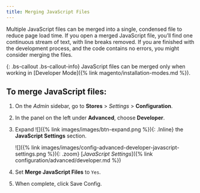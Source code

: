 ```yaml
---
title: Merging JavaScript Files
---
```


Multiple JavaScript files can be merged into a single, condensed file to reduce page load time. If you open a merged JavaScript file, you’ll find one continuous stream of text, with line breaks removed. If you are finished with the development process, and the code contains no errors, you might consider merging the files.

{: .bs-callout .bs-callout-info}
JavaScript files can be merged only when working in [Developer Mode]({% link magento/installation-modes.md %}).

## To merge JavaScript files:

1. On the _Admin_ sidebar, go to **Stores** > _Settings_ > **Configuration**.

1. In the panel on the left under **Advanced**, choose **Developer**.

1. Expand ![]({% link images/images/btn-expand.png %}){: .Inline} the **JavaScript Settings** section.

    ![]({% link images/images/config-advanced-developer-javascript-settings.png %}){: .zoom}
    [*JavaScript Settings*]({% link configuration/advanced/developer.md %})

1. Set **Merge JavaScript Files** to `Yes`.

1. When complete, click <span class="btn">Save Config</span>.
